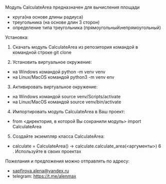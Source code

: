 Модуль CalculateArea предназначен для вычисления площади 
 - круга(на основе длины радиуса)
 - треугольника (на основе длин 3 сторон)
 - определение типа треугольника (прямоугольный\непрямоугольный)

Установка:
1. Скачать модуль CalculateArea из репозитория командой в командной строке git clone

2. Установить виртуальное окружение:
 - на Windows командой python -m venv venv
 - на Linux/MacOS командой python3 -m venv env
3. Активировать виртуальное окружение:
 - на Windows командой source venv/Scripts/activate
 - на Linux/MacOS командой source venv/bin/activate
4. Импортировать модуль CalculateArea в Ваш проект:
 - from <директория, в которой Вы сохранили модуль> import CalculateArea
5. Создайте экземпляр класса CalculateArea:
 - calculate = CalculateArea() -> calculate.calculate_area(<аргументы>)
6 . Используйте в своих проектах



Пожелания и предложения можно отправлять по адресу: 
 - sapfirova.alena@yandex.ru 
 - telegram: https://t.me/alenmax
